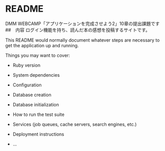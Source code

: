 # README
DMM WEBCAMP「アプリケーションを完成させよう2」10章の提出課題です
##　内容
ログイン機能を持ち、読んだ本の感想を投稿するサイトです。

This README would normally document whatever steps are necessary to get the
application up and running.

Things you may want to cover:

* Ruby version

* System dependencies

* Configuration

* Database creation

* Database initialization

* How to run the test suite

* Services (job queues, cache servers, search engines, etc.)

* Deployment instructions

* ...
